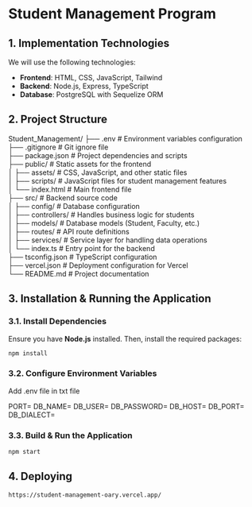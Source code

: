 # Student Management Program  

## 1. Implementation Technologies  

We will use the following technologies:  

- **Frontend**: HTML, CSS, JavaScript, Tailwind  
- **Backend**: Node.js, Express, TypeScript
- **Database**: PostgreSQL with Sequelize ORM  


## 2. Project Structure  

Student_Management/
├── .env                 # Environment variables configuration  
├── .gitignore           # Git ignore file  
├── package.json         # Project dependencies and scripts  
├── public/              # Static assets for the frontend  
│   ├── assets/          # CSS, JavaScript, and other static files  
│   ├── scripts/         # JavaScript files for student management features  
│   └── index.html       # Main frontend file  
├── src/                 # Backend source code  
│   ├── config/          # Database configuration  
│   ├── controllers/     # Handles business logic for students  
│   ├── models/          # Database models (Student, Faculty, etc.)  
│   ├── routes/          # API route definitions  
│   ├── services/        # Service layer for handling data operations  
│   └── index.ts         # Entry point for the backend  
├── tsconfig.json        # TypeScript configuration  
├── vercel.json          # Deployment configuration for Vercel  
└── README.md            # Project documentation  

## 3. Installation & Running the Application  

### 3.1. Install Dependencies  
Ensure you have **Node.js** installed. Then, install the required packages:  
```sh
npm install
```
### 3.2. Configure Environment Variables
Add .env file in txt file

PORT=
DB_NAME=
DB_USER=
DB_PASSWORD=
DB_HOST=
DB_PORT=
DB_DIALECT=

### 3.3. Build & Run the Application

```sh
npm start
```

## 4. Deploying
```sh
https://student-management-oary.vercel.app/
```
